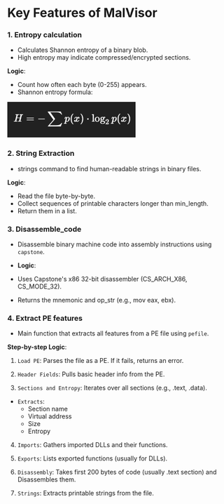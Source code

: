 
# Key Features of MalVisor
### **1. Entropy calculation**
- Calculates Shannon entropy of a binary blob. 
- High entropy may indicate compressed/encrypted sections.

**Logic**:
- Count how often each byte (0-255) appears.
- Shannon entropy formula:

![alt text](image.png)

### **2. String Extraction**
- strings command to find human-readable strings in binary files.

**Logic**:
- Read the file byte-by-byte.
- Collect sequences of printable characters longer than min_length.
- Return them in a list.

### **3. Disassemble_code**
- Disassemble binary machine code into assembly instructions using `capstone`.

- **Logic**:
- Uses Capstone's x86 32-bit disassembler (CS_ARCH_X86, CS_MODE_32).
- Returns the mnemonic and op_str (e.g., mov eax, ebx).

### **4. Extract PE features**
- Main function that extracts all features from a PE file using `pefile`.

**Step-by-step Logic**: 
1. `Load PE`: Parses the file as a PE. If it fails, returns an error.

2. `Header Fields`: Pulls basic header info from the PE.

3. `Sections and Entropy`: Iterates over all sections (e.g., .text, .data).

- `Extracts`:
    - Section name
    - Virtual address
    - Size
    - Entropy

4. `Imports`: Gathers imported DLLs and their functions.

5. `Exports`: Lists exported functions (usually for DLLs).

6. `Disassembly`: Takes first 200 bytes of code (usually .text section) and Disassembles them.

7. `Strings`: Extracts printable strings from the file.
